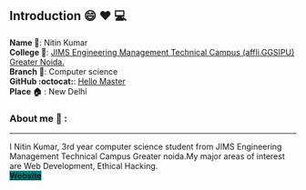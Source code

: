 ## Introduction :smile: :heart: :computer:
**Name :card_index:**:     Nitin Kumar
<br>
**College :school_satchel:**: <a href="http://www.jimsgn.org/" >JIMS Engineering Management Technical Campus (affli.GGSIPU) Greater Noida.</a>
<br>
**Branch :notebook:**: Computer science
<br>
**GitHub :octocat:**: [Hello Master](https://github.com/MasterKN48/)
<br>
**Place :house:** : New Delhi
### About me :boy: :
---
I Nitin Kumar, 3rd year computer science student from JIMS Engineering Management Technical Campus Greater noida.My major areas of interest are Web Development, Ethical Hacking.
<br> **<a href="http://masterkn48.me/" style="background:teal;">Website</a>**

